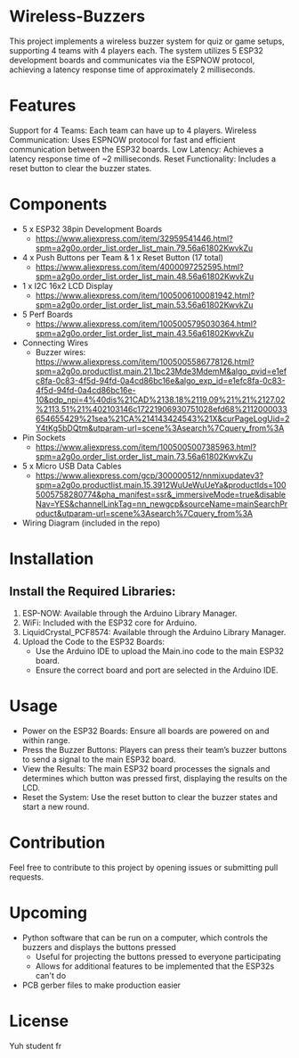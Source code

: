 # Wireless-Buzzers
This project implements a wireless buzzer system for quiz or game setups, supporting 4 teams with 4 players each. The system utilizes 5 ESP32 development boards and communicates via the ESPNOW protocol, achieving a latency response time of approximately 2 milliseconds.

# Features
Support for 4 Teams: Each team can have up to 4 players.
Wireless Communication: Uses ESPNOW protocol for fast and efficient communication between the ESP32 boards.
Low Latency: Achieves a latency response time of ~2 milliseconds.
Reset Functionality: Includes a reset button to clear the buzzer states.

# Components
* 5 x ESP32 38pin Development Boards
    * https://www.aliexpress.com/item/32959541446.html?spm=a2g0o.order_list.order_list_main.79.56a61802KwvkZu 
* 4 x Push Buttons per Team & 1 x Reset Button (17 total)
    * https://www.aliexpress.com/item/4000097252595.html?spm=a2g0o.order_list.order_list_main.48.56a61802KwvkZu
* 1 x I2C 16x2 LCD Display
    * https://www.aliexpress.com/item/1005006100081942.html?spm=a2g0o.order_list.order_list_main.53.56a61802KwvkZu
* 5 Perf Boards
    * https://www.aliexpress.com/item/1005005795030364.html?spm=a2g0o.order_list.order_list_main.43.56a61802KwvkZu
* Connecting Wires
    * Buzzer wires: https://www.aliexpress.com/item/1005005586778126.html?spm=a2g0o.productlist.main.21.1bc23Mde3MdemM&algo_pvid=e1efc8fa-0c83-4f5d-94fd-0a4cd86bc16e&algo_exp_id=e1efc8fa-0c83-4f5d-94fd-0a4cd86bc16e-10&pdp_npi=4%40dis%21CAD%2138.18%2119.09%21%21%2127.02%2113.51%21%402103146c17221906930751028efd68%2112000033654655429%21sea%21CA%214143424543%21X&curPageLogUid=2Y4tKg5bDQtm&utparam-url=scene%3Asearch%7Cquery_from%3A
* Pin Sockets
    * https://www.aliexpress.com/item/1005005007385963.html?spm=a2g0o.order_list.order_list_main.73.56a61802KwvkZu
* 5 x Micro USB Data Cables
    * https://www.aliexpress.com/gcp/300000512/nnmixupdatev3?spm=a2g0o.productlist.main.15.3912WuUeWuUeYa&productIds=1005005758280774&pha_manifest=ssr&_immersiveMode=true&disableNav=YES&channelLinkTag=nn_newgcp&sourceName=mainSearchProduct&utparam-url=scene%3Asearch%7Cquery_from%3A 
* Wiring Diagram (included in the repo) 

# Installation
## Install the Required Libraries:
1. ESP-NOW: Available through the Arduino Library Manager.
2. WiFi: Included with the ESP32 core for Arduino.
3. LiquidCrystal_PCF8574: Available through the Arduino Library Manager.
4. Upload the Code to the ESP32 Boards:
    - Use the Arduino IDE to upload the Main.ino code to the main ESP32 board.
    - Ensure the correct board and port are selected in the Arduino IDE.

# Usage
* Power on the ESP32 Boards: Ensure all boards are powered on and within range.
* Press the Buzzer Buttons: Players can press their team’s buzzer buttons to send a signal to the main ESP32 board.
* View the Results: The main ESP32 board processes the signals and determines which button was pressed first, displaying the results on the LCD.
* Reset the System: Use the reset button to clear the buzzer states and start a new round.

# Contribution
Feel free to contribute to this project by opening issues or submitting pull requests.

# Upcoming 
* Python software that can be run on a computer, which controls the buzzers and displays the buttons pressed
    * Useful for projecting the buttons pressed to everyone participating
    * Allows for additional features to be implemented that the ESP32s can't do  
* PCB gerber files to make production easier

# License
Yuh student fr
